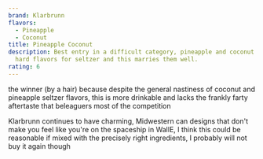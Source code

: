 ```yaml
---
brand: Klarbrunn
flavors:
  - Pineapple
  - Coconut
title: Pineapple Coconut
description: Best entry in a difficult category, pineapple and coconut are both
  hard flavors for seltzer and this marries them well.
rating: 6
---
```

the winner (by a hair) because despite the general nastiness of coconut and pineapple seltzer flavors, this is more drinkable and lacks the frankly farty aftertaste that beleaguers most of the competition

K﻿larbrunn continues to have charming, Midwestern can designs that don't make you feel like you're on the spaceship in WallE, I think this could be reasonable if mixed with the precisely right ingredients, I probably will not buy it again though